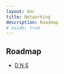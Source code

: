 ```yaml
---
layout: doc 
title: Networking
description: Roadmap
# aside: true
---
```


## Roadmap

- [D N S](https://howdns.works/)



